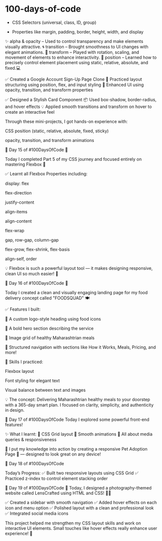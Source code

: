 # 100-days-of-code

- CSS Selectors (universal, class, ID, group)

- Properties like margin, padding, border, height, width, and display

✨ alpha & opacity – Used to control transparency and make elements visually attractive.
🌀 transition – Brought smoothness to UI changes with elegant animations.
🔁 transform – Played with rotation, scaling, and movement of elements to enhance interactivity.
📍 position – Learned how to precisely control element placement using static, relative, absolute, and fixed.💻

✅ Created a Google Account Sign-Up Page Clone
📝 Practiced layout structuring using position, flex, and input styling
🎨 Enhanced UI using opacity, transition, and transform properties

✅ Designed a Stylish Card Component
📦 Used box-shadow, border-radius, and hover effects
💡 Applied smooth transitions and transform on hover to create an interactive feel

Through these mini-projects, I got hands-on experience with:

CSS position (static, relative, absolute, fixed, sticky)

opacity, transition, and transform animations


🔹 Day 15 of #100DaysOfCode 🔹

Today I completed Part 5 of my CSS journey and focused entirely on mastering Flexbox 💪

✅ Learnt all Flexbox Properties including:

display: flex

flex-direction

justify-content

align-items

align-content

flex-wrap

gap, row-gap, column-gap

flex-grow, flex-shrink, flex-basis

align-self, order

💡 Flexbox is such a powerful layout tool — it makes designing responsive, clean UI so much easier! 🙌

🔸 Day 16 of #100DaysOfCode 🔸

Today I created a clean and visually engaging landing page for my food delivery concept called "FOODSQUAD" 🍽

✅ Features I built:

🍴 A custom logo-style heading using food icons

📄 A bold hero section describing the service

🍱 Image grid of healthy Maharashtrian meals

📍 Structured navigation with sections like How it Works, Meals, Pricing, and more!

🎨 Skills I practiced:

Flexbox layout

Font styling for elegant text

Visual balance between text and images

💡 The concept: Delivering Maharashtrian healthy meals to your doorstep with a 365-day smart plan. I focused on clarity, simplicity, and authenticity in design.


🚀 Day 17 of #100DaysOfCode
Today I explored some powerful front-end features!

✨ What I learnt:
🔹 CSS Grid layout
🔹 Smooth animations
🔹 All about media queries & responsiveness

📱 I put my knowledge into action by creating a responsive Pet Adoption Page 🐾 — designed to look great on any device!

🌟 Day 18 of #100DaysOfCode

Today’s Progress:
✅ Built two responsive layouts using CSS Grid
✅ Practiced z-index to control element stacking order

🌟 Day 19 of #100DaysOfCode 🌟
Today, I designed a photography-themed website called LensCrafted using HTML and CSS! 📸✨

✅ Created a sidebar with smooth navigation
✅ Added hover effects on each icon and menu option
✅ Polished layout with a clean and professional look
✅ Integrated social media icons

This project helped me strengthen my CSS layout skills and work on interactive UI elements. Small touches like hover effects really enhance user experience! 🚀

